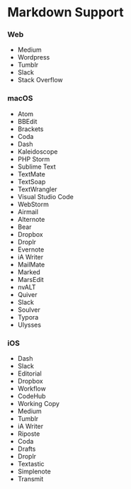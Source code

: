 # Markdown Support

### Web
- Medium
- Wordpress
- Tumblr
- Slack
- Stack Overflow

### macOS
- Atom
- BBEdit
- Brackets
- Coda
- Dash
- Kaleidoscope
- PHP Storm
- Sublime Text
- TextMate
- TextSoap
- TextWrangler
- Visual Studio Code
- WebStorm
- Airmail
- Alternote
- Bear
- Dropbox
- Droplr
- Evernote
- iA Writer
- MailMate
- Marked
- MarsEdit
- nvALT
- Quiver
- Slack
- Soulver
- Typora
- Ulysses

### iOS
- Dash
- Slack
- Editorial
- Dropbox
- Workflow
- CodeHub
- Working Copy
- Medium
- Tumblr
- iA Writer
- Riposte
- Coda
- Drafts
- Droplr
- Textastic
- Simplenote
- Transmit
